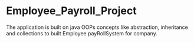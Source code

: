 # Employee_Payroll_Project
The application is built on java OOPs concepts like abstraction, inheritance and collections to built Employee payRollSystem for company.
